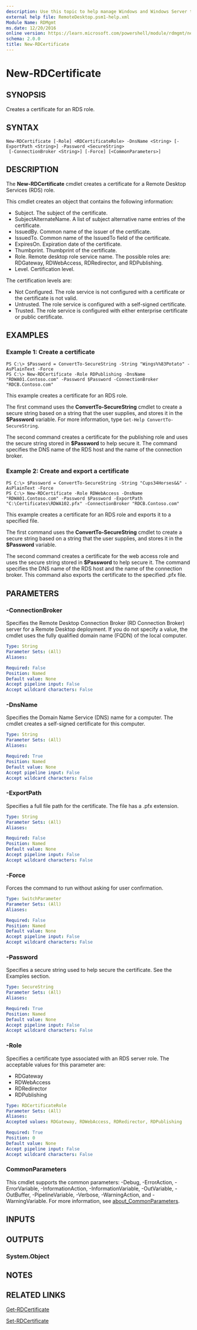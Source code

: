 ```yaml
---
description: Use this topic to help manage Windows and Windows Server technologies with Windows PowerShell.
external help file: RemoteDesktop.psm1-help.xml
Module Name: RDMgmt
ms.date: 12/20/2016
online version: https://learn.microsoft.com/powershell/module/rdmgmt/new-rdcertificate?view=windowsserver2019-ps&wt.mc_id=ps-gethelp
schema: 2.0.0
title: New-RDCertificate
---
```


# New-RDCertificate

## SYNOPSIS
Creates a certificate for an RDS role.

## SYNTAX

```
New-RDCertificate [-Role] <RDCertificateRole> -DnsName <String> [-ExportPath <String>] -Password <SecureString>
 [-ConnectionBroker <String>] [-Force] [<CommonParameters>]
```

## DESCRIPTION
The **New-RDCertificate** cmdlet creates a certificate for a Remote Desktop Services (RDS) role.

This cmdlet creates an object that contains the following information:

- Subject.
The subject of the certificate.
- SubjectAlternateName.
A list of subject alternative name entries of the certificate.
- IssuedBy.
Common name of the issuer of the certificate.
- IssuedTo.
Common name of the IssuedTo field of the certificate.
- ExpiresOn.
Expiration date of the certificate.
- Thumbprint.
Thumbprint of the certificate.
- Role.
Remote desktop role service name.
The possible roles are: RDGateway, RDWebAccess, RDRedirector, and RDPublishing.
- Level.
Certification level.

The certification levels are:

- Not Configured.
The role service is not configured with a certificate or the certificate is not valid.
- Untrusted.
The role service is configured with a self-signed certificate.
- Trusted.
The role service is configured with either enterprise certificate or public certificate.

## EXAMPLES

### Example 1: Create a certificate
```
PS C:\> $Password = ConvertTo-SecureString -String "Wings%%83Potato" -AsPlainText -Force
PS C:\> New-RDCertificate -Role RDPublishing -DnsName "RDWA01.Contoso.com" -Password $Password -ConnectionBroker "RDCB.Contoso.com"
```

This example creates a certificate for an RDS role.

The first command uses the **ConvertTo-SecureString** cmdlet to create a secure string based on a string that the user supplies, and stores it in the **$Password** variable.
For more information, type `Get-Help ConvertTo-SecureString`.

The second command creates a certificate for the publishing role and uses the secure string stored in **$Password** to help secure it.
The command specifies the DNS name of the RDS host and the name of the connection broker.

### Example 2: Create and export a certificate
```
PS C:\> $Password = ConvertTo-SecureString -String "Cups34Horses&&" -AsPlainText -Force
PS C:\> New-RDCertificate -Role RDWebAccess -DnsName "RDWA01.Contoso.com" -Password $Password -ExportPath "C:\Certificates\RDWA102.pfx" -ConnectionBroker "RDCB.Contoso.com"
```

This example creates a certificate for an RDS role and exports it to a specified file.

The first command uses the **ConvertTo-SecureString** cmdlet to create a secure string based on a string that the user supplies, and stores it in the **$Password** variable.

The second command creates a certificate for the web access role and uses the secure string stored in **$Password** to help secure it.
The command specifies the DNS name of the RDS host and the name of the connection broker.
This command also exports the certificate to the specified .pfx file.

## PARAMETERS

### -ConnectionBroker
Specifies the Remote Desktop Connection Broker (RD Connection Broker) server for a Remote Desktop deployment.
If you do not specify a value, the cmdlet uses the fully qualified domain name (FQDN) of the local computer.

```yaml
Type: String
Parameter Sets: (All)
Aliases:

Required: False
Position: Named
Default value: None
Accept pipeline input: False
Accept wildcard characters: False
```

### -DnsName
Specifies the Domain Name Service (DNS) name for a computer.
The cmdlet creates a self-signed certificate for this computer.

```yaml
Type: String
Parameter Sets: (All)
Aliases:

Required: True
Position: Named
Default value: None
Accept pipeline input: False
Accept wildcard characters: False
```

### -ExportPath
Specifies a full file path for the certificate.
The file has a .pfx extension.

```yaml
Type: String
Parameter Sets: (All)
Aliases:

Required: False
Position: Named
Default value: None
Accept pipeline input: False
Accept wildcard characters: False
```

### -Force
Forces the command to run without asking for user confirmation.

```yaml
Type: SwitchParameter
Parameter Sets: (All)
Aliases:

Required: False
Position: Named
Default value: None
Accept pipeline input: False
Accept wildcard characters: False
```

### -Password
Specifies a secure string used to help secure the certificate.
See the Examples section.

```yaml
Type: SecureString
Parameter Sets: (All)
Aliases:

Required: True
Position: Named
Default value: None
Accept pipeline input: False
Accept wildcard characters: False
```

### -Role
Specifies a certificate type associated with an RDS server role.
The acceptable values for this parameter are:

- RDGateway
- RDWebAccess
- RDRedirector
- RDPublishing

```yaml
Type: RDCertificateRole
Parameter Sets: (All)
Aliases:
Accepted values: RDGateway, RDWebAccess, RDRedirector, RDPublishing

Required: True
Position: 0
Default value: None
Accept pipeline input: False
Accept wildcard characters: False
```

### CommonParameters
This cmdlet supports the common parameters: -Debug, -ErrorAction, -ErrorVariable, -InformationAction, -InformationVariable, -OutVariable, -OutBuffer, -PipelineVariable, -Verbose, -WarningAction, and -WarningVariable. For more information, see [about_CommonParameters](https://go.microsoft.com/fwlink/?LinkID=113216).

## INPUTS

## OUTPUTS

### System.Object

## NOTES

## RELATED LINKS

[Get-RDCertificate](./Get-RDCertificate.md)

[Set-RDCertificate](./Set-RDCertificate.md)

